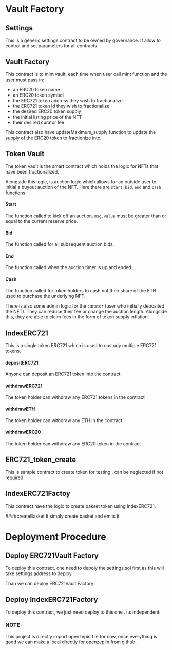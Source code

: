 # Vault Factory


## Settings
This is a generic settings contract to be owned by governance. It allow to control and set parameters for all contracts

## Vault Factory
This contract is to mint vault, each time when user call mint function and the user must pass in:
- an ERC20 token name
- an ERC20 token symbol
- the ERC721 token address they wish to fractionalize
- the ERC721 token id they wish to fractionalize
- the desired ERC20 token supply
- the initial listing price of the NFT
- their desired curator fee

This contract also have updateMaximum_supply function to update the supply of the ERC20 token to fractionize into.


## Token Vault
The token vault is the smart contract which holds the logic for NFTs that have been fractionalized.


Alongside this logic, is auction logic which allows for an outside user to initial a buyout auction of the NFT. Here there are `start`, `bid`, `end` and `cash` functions.
#### Start
The function called to kick off an auction. `msg.value` must be greater than or equal to the current reserve price.
#### Bid
The function called for all subsequent auction bids.
#### End
The function called when the auction timer is up and ended.
#### Cash
The function called for token holders to cash out their share of the ETH used to purchase the underlying NFT.

There is also some admin logic for the `curator` (user who initially deposited the NFT). They can reduce their fee or change the auction length. Alongside this, they are able to claim fees in the form of token supply inflation.

## IndexERC721
This is a single token ERC721 which is used to custody multiple ERC721 tokens. 
#### depositERC721
Anyone can deposit an ERC721 token into the contract
#### withdrawERC721
The token holder can withdraw any ERC721 tokens in the contract
#### withdrawETH
The token holder can withdraw any ETH in the contract
#### withdrawERC20
The token holder can withdraw any ERC20 token in the contract

## ERC721_token_create 

This is sample contract to create token for testing , can be neglected if not required

## IndexERC721Factoy
This contract have the logic to create bakset token using IndexERC721.

####createBasket
It simply create basket and emits it

# Deployment Procedure

## Deploy ERC721Vault Factory

To deploy this contract, one need to depoly the settings.sol first as this will take settings address to deploy

Than we can deploy ERC721Vault Factory

## Deploy IndexERC721Factory

To deploy this contract, we just need deploy to this one . its independent.

### NOTE: 

This project is directly import openzepin file for now, once everything is good we can make a local directly for openzeplin from github.